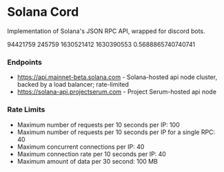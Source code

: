 # Solana Cord

Implementation of Solana's JSON RPC API, wrapped for discord bots.

94421759 245759 1630521412 1630390553 0.5688865740740741

### Endpoints
- https://api.mainnet-beta.solana.com - Solana-hosted api node cluster, backed by a load balancer; rate-limited
- https://solana-api.projectserum.com - Project Serum-hosted api node

### Rate Limits
- Maximum number of requests per 10 seconds per IP: 100
- Maximum number of requests per 10 seconds per IP for a   single RPC: 40
- Maximum concurrent connections per IP: 40
- Maximum connection rate per 10 seconds per IP: 40
- Maximum amount of data per 30 second: 100 MB
